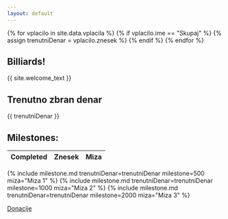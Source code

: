 ```yaml
---
layout: default
---
```


{% for vplacilo in site.data.vplacila %}
{% if vplacilo.ime == "Skupaj" %}
{% assign trenutniDenar = vplacilo.znesek %}
{% endif %}
{% endfor %}

## Billiards!

{{ site.welcome_text }}

## Trenutno zbran denar
{{ trenutniDenar }}

## Milestones:

| Completed | Znesek | Miza |
| :---: | :---: | :---: |
{% include milestone.md trenutniDenar=trenutniDenar milestone=500 miza="Miza 1" %}
{% include milestone.md trenutniDenar=trenutniDenar milestone=1000 miza="Miza 2" %}
{% include milestone.md trenutniDenar=trenutniDenar milestone=2000 miza="Miza 3" %}

[Donacije](../donacije)
